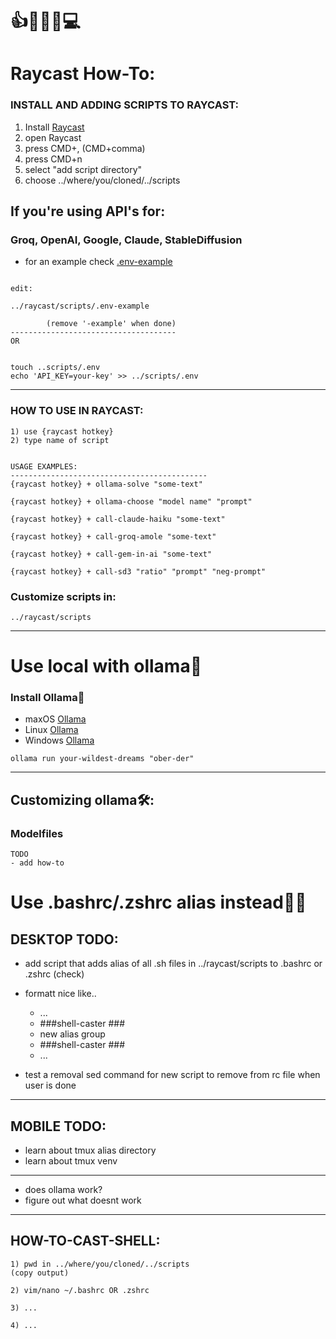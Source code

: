 # 👍🧿👄🧿💻   
# Raycast How-To:  
### INSTALL AND ADDING SCRIPTS TO RAYCAST:

1. Install [Raycast](https://www.raycast.com/)
2. open Raycast
3. press CMD+, (CMD+comma)
4. press CMD+n
5. select "add script directory"
6. choose ../where/you/cloned/../scripts

## If you're using API's for:
### Groq, OpenAI, Google, Claude, StableDiffusion

- for an example check [.env-example](https://github.com/nbiish/ray-caster/blob/main/raycast/scripts/.env-example)

```

edit:

../raycast/scripts/.env-example

        (remove '-example' when done)
-------------------------------------
OR


touch ..scripts/.env
echo 'API_KEY=your-key' >> ../scripts/.env
```  

---  
### HOW TO USE IN RAYCAST:

```
1) use {raycast hotkey}
2) type name of script


USAGE EXAMPLES:
--------------------------------------------
{raycast hotkey} + ollama-solve "some-text"

{raycast hotkey} + ollama-choose "model name" "prompt"

{raycast hotkey} + call-claude-haiku "some-text"

{raycast hotkey} + call-groq-amole "some-text"

{raycast hotkey} + call-gem-in-ai "some-text"

{raycast hotkey} + call-sd3 "ratio" "prompt" "neg-prompt"
```
### Customize scripts in:

```
../raycast/scripts
```
--- 
# Use local with ollama🦙
### Install  Ollama📂
* maxOS [Ollama](https://ollama.com/download/mac)  
* Linux [Ollama](https://ollama.com/download/linux)  
* Windows [Ollama](https://ollama.com/download/windows)  

```
ollama run your-wildest-dreams "ober-der"  
```

---  
## Customizing ollama🛠️:
### Modelfiles  
```
TODO
- add how-to
```
# Use .bashrc/.zshrc alias instead🦑🤖
## DESKTOP TODO:
- add script that adds alias of all .sh files in ../raycast/scripts to .bashrc or .zshrc (check)  

- formatt nice like..
     - ...
     - ###shell-caster ###
     - new alias group
     - ###shell-caster ###
     - ...

- test a removal sed command for new script to remove from rc file when user is done  
---
## MOBILE TODO:
- learn about tmux alias directory
- learn about tmux venv
---
- does ollama work?
- figure out what doesnt work

---
## HOW-TO-CAST-SHELL:
```
1) pwd in ../where/you/cloned/../scripts
(copy output)

2) vim/nano ~/.bashrc OR .zshrc

3) ...

4) ...
```